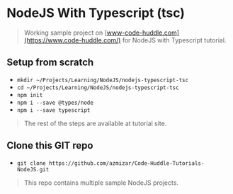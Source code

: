 # NodeJS With Typescript (tsc)

> Working sample project on [www-code-huddle.com](https://www.code-huddle.com/) for NodeJS with Typescript tutorial.

## Setup from scratch

* `mkdir ~/Projects/Learning/NodeJS/nodejs-typescript-tsc`
* `cd ~/Projects/Learning/NodeJS/nodejs-typescript-tsc`
* `npm init`
* `npm i --save @types/node`
* `npm i --save typescript`

> The rest of the steps are available at tutorial site.

## Clone this GIT repo

* `git clone https://github.com/azmizar/Code-Huddle-Tutorials-NodeJS.git`

> This repo contains multiple sample NodeJS projects.
